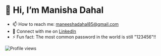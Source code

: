 

# 👋 Hi, I’m Manisha Dahal


- 📫 How to reach me: [maneeshadahal85@gmail.com](mailto:maneeshadahal85@gmail.com)
- 💼 Connect with me on [LinkedIn](https://www.linkedin.com/in/manisha-dahal/)
- ⚡ Fun fact: The most common password in the world is still "123456"!!

![Profile views](https://komarev.com/ghpvc/?username=manishaaaaaaaa&color=E6E6FA&style=flat-square)




<!---
manishaaaaaaaa/manishaaaaaaaa is a ✨ special ✨ repository because its `README.md` (this file) appears on your GitHub profile.
You can click the Preview link to take a look at your changes.
--->
